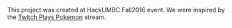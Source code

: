 This project was created at HackUMBC Fall2016 event.
We were inspired by the [Twitch Plays Pokemon](https://www.twitch.tv/twitchplayspokemon) stream.
